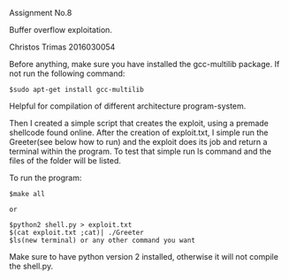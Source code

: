 Assignment No.8

Buffer overflow exploitation.

Christos Trimas
2016030054

Before anything, make sure you have installed the gcc-multilib package. If not run the following command:
	
	$sudo apt-get install gcc-multilib

Helpful for compilation of different architecture program-system.

Then I created a simple script that creates the exploit, using a premade shellcode found online.
After the creation of exploit.txt, I simple run the Greeter(see below how to run) and the exploit does its job and return a terminal within the program. To test that simple run ls command and the files of the folder will be listed.

To run the program:

	$make all

	or
	
	$python2 shell.py > exploit.txt
	$(cat exploit.txt ;cat)| ./Greeter
	$ls(new terminal) or any other command you want

Make sure to have python version 2 installed, otherwise it will not compile the shell.py.
